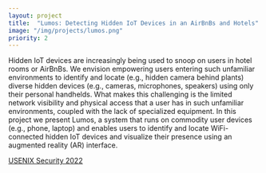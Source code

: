 ```yaml
---
layout: project
title:  "Lumos: Detecting Hidden IoT Devices in an AirBnBs and Hotels"
image: "/img/projects/lumos.png"
priority: 2
---
```


Hidden IoT devices are increasingly being used to snoop
on users in hotel rooms or AirBnBs. We envision empowering
users entering such unfamiliar environments to identify and
locate (e.g., hidden camera behind plants) diverse hidden
devices (e.g., cameras, microphones, speakers) using only
their personal handhelds. What makes this challenging is the
limited network visibility and physical access that a user has
in such unfamiliar environments, coupled with the lack of
specialized equipment. In this project we present Lumos, a system
that runs on commodity user devices (e.g., phone, laptop)
and enables users to identify and locate WiFi-connected
hidden IoT devices and visualize their presence using an
augmented reality (AR) interface. 

[USENIX Security 2022](https://rahul-anand.github.io/assets/pdf/lumos22.pdf)  
